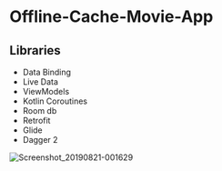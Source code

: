 # Offline-Cache-Movie-App


## Libraries
 - Data Binding
 - Live Data 
 - ViewModels
 - Kotlin Coroutines
 - Room db
 - Retrofit
 - Glide
 - Dagger 2


![Screenshot_20190821-001629](https://user-images.githubusercontent.com/7644709/63388589-4077e780-c3a9-11e9-9548-437d1bf5b9d7.png)
